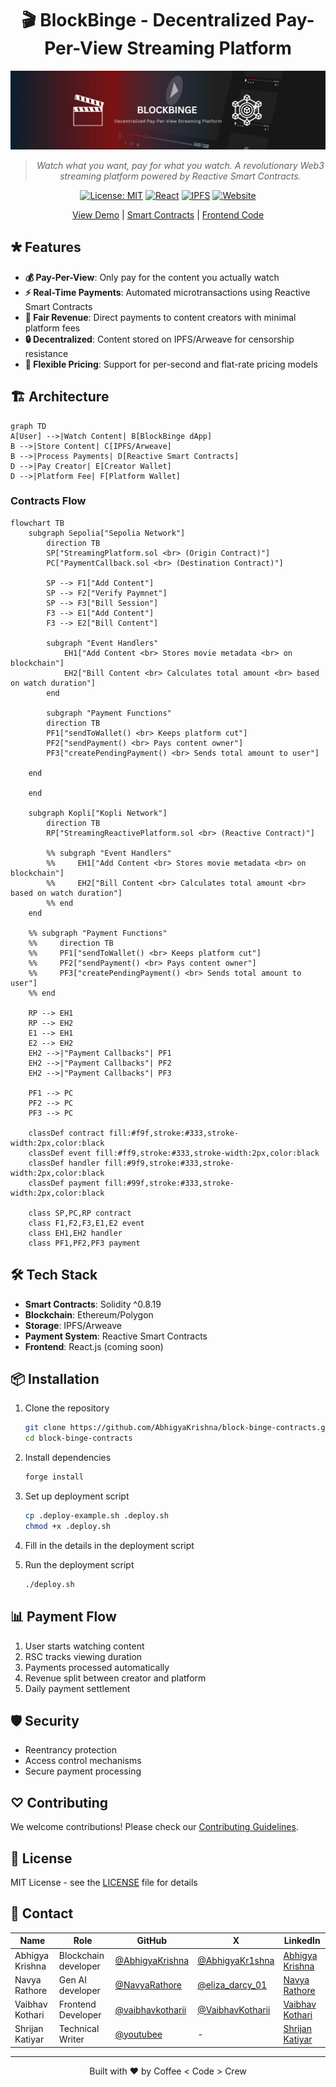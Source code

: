 <div align="center">

# 🎬 BlockBinge - Decentralized Pay-Per-View Streaming Platform

![BlockBinge Banner](assets/banner.jpeg)

> *Watch what you want, pay for what you watch. A revolutionary Web3 streaming platform powered by Reactive Smart Contracts.*

[![License: MIT](https://img.shields.io/badge/License-MIT-yellow.svg)](https://opensource.org/licenses/MIT)
[![React](https://img.shields.io/badge/React-18.2.0-61DAFB.svg)](https://reactjs.org/)
[![IPFS](https://img.shields.io/badge/IPFS-Storage-65C2CB.svg)](https://ipfs.io/)
[![Website](https://img.shields.io/badge/Website-Block%20Binge-4E46E5)](https://blockbinge.vercel.app/)

[View Demo](https://blockbinge.vercel.app/) | [Smart Contracts](https://github.com/AbhigyaKrishna/block-binge-contracts) | [Frontend Code](https://github.com/vaibhavkothari33/BlockBinge)

</div>

## 🞳 Features

- **💰 Pay-Per-View**: Only pay for the content you actually watch
- **⚡ Real-Time Payments**: Automated microtransactions using Reactive Smart Contracts
- **🎯 Fair Revenue**: Direct payments to content creators with minimal platform fees
- **🔒 Decentralized**: Content stored on IPFS/Arweave for censorship resistance
- **💸 Flexible Pricing**: Support for per-second and flat-rate pricing models

## 🏗️ Architecture
```mermaid
graph TD
A[User] -->|Watch Content| B[BlockBinge dApp]
B -->|Store Content| C[IPFS/Arweave]
B -->|Process Payments| D[Reactive Smart Contracts]
D -->|Pay Creator| E[Creator Wallet]
D -->|Platform Fee| F[Platform Wallet]
```

### Contracts Flow
```mermaid
flowchart TB
    subgraph Sepolia["Sepolia Network"]
        direction TB
        SP["StreamingPlatform.sol <br> (Origin Contract)"]
        PC["PaymentCallback.sol <br> (Destination Contract)"]
        
        SP --> F1["Add Content"]
        SP --> F2["Verify Paymnet"]
        SP --> F3["Bill Session"]
        F3 --> E1["Add Content"]
        F3 --> E2["Bill Content"]

        subgraph "Event Handlers"
            EH1["Add Content <br> Stores movie metadata <br> on blockchain"]
            EH2["Bill Content <br> Calculates total amount <br> based on watch duration"]
        end

        subgraph "Payment Functions"
        direction TB
        PF1["sendToWallet() <br> Keeps platform cut"]
        PF2["sendPayment() <br> Pays content owner"]
        PF3["createPendingPayment() <br> Sends total amount to user"]
        
    end
    
    end

    subgraph Kopli["Kopli Network"]
        direction TB
        RP["StreamingReactivePlatform.sol <br> (Reactive Contract)"]
        
        %% subgraph "Event Handlers"
        %%     EH1["Add Content <br> Stores movie metadata <br> on blockchain"]
        %%     EH2["Bill Content <br> Calculates total amount <br> based on watch duration"]
        %% end
    end

    %% subgraph "Payment Functions"
    %%     direction TB
    %%     PF1["sendToWallet() <br> Keeps platform cut"]
    %%     PF2["sendPayment() <br> Pays content owner"]
    %%     PF3["createPendingPayment() <br> Sends total amount to user"]
    %% end

    RP --> EH1
    RP --> EH2
    E1 --> EH1
    E2 --> EH2
    EH2 -->|"Payment Callbacks"| PF1
    EH2 -->|"Payment Callbacks"| PF2
    EH2 -->|"Payment Callbacks"| PF3
    
    PF1 --> PC
    PF2 --> PC
    PF3 --> PC

    classDef contract fill:#f9f,stroke:#333,stroke-width:2px,color:black
    classDef event fill:#ff9,stroke:#333,stroke-width:2px,color:black
    classDef handler fill:#9f9,stroke:#333,stroke-width:2px,color:black
    classDef payment fill:#99f,stroke:#333,stroke-width:2px,color:black
    
    class SP,PC,RP contract
    class F1,F2,F3,E1,E2 event
    class EH1,EH2 handler
    class PF1,PF2,PF3 payment
```

## 🛠️ Tech Stack

- **Smart Contracts**: Solidity ^0.8.19
- **Blockchain**: Ethereum/Polygon
- **Storage**: IPFS/Arweave
- **Payment System**: Reactive Smart Contracts
- **Frontend**: React.js (coming soon)

## 📦 Installation

1. Clone the repository
    ```bash
    git clone https://github.com/AbhigyaKrishna/block-binge-contracts.git
    cd block-binge-contracts
    ```

2. Install dependencies
    ```bash
    forge install
    ```

3. Set up deployment script
    ```bash
    cp .deploy-example.sh .deploy.sh
    chmod +x .deploy.sh
    ```

4. Fill in the details in the deployment script

5. Run the deployment script
    ```bash
    ./deploy.sh
    ```

## 📊 Payment Flow

1. User starts watching content
2. RSC tracks viewing duration
3. Payments processed automatically
4. Revenue split between creator and platform
5. Daily payment settlement

## 🛡 Security

- Reentrancy protection
- Access control mechanisms
- Secure payment processing

## ♡ Contributing

We welcome contributions! Please check our [Contributing Guidelines](CONTRIBUTING.md).

## 📝 License

MIT License - see the [LICENSE](LICENSE) file for details

## 🤝 Contact

| Name | Role | GitHub | X | LinkedIn |
|------|------|--------|---------|----------|
| Abhigya Krishna | Blockchain developer | [@AbhigyaKrishna](https://github.com/AbhigyaKrishna) | [@AbhigyaKr1shna](https://x.com/AbhigyaKr1shna) | [Abhigya Krishna](https://www.linkedin.com/in/abhigya-krishna/) |
| Navya Rathore | Gen AI developer | [@NavyaRathore](https://github.com/NavyaRathore) | [@eliza_darcy_01](https://x.com/eliza_darcy_01) | [Navya Rathore](https://www.linkedin.com/in/navya-rathore/) |
| Vaibhav Kothari | Frontend Developer | [@vaibhavkotharii](https://github.com/vaibhavkothari33) | [@VaibhavKotharii](https://x.com/VaibhavKotharii) | [Vaibhav Kothari](https://www.linkedin.com/in/vaibhavkothari33/) |
| Shrijan Katiyar | Technical Writer | [@youtubee](https://github.com/youutubee) | - | [Shrijan Katiyar](https://www.linkedin.com/in/shrijan-katiyar-49b068286/) |



---

<p align="center">
  Built with ❤️ by Coffee < Code > Crew
</p>


